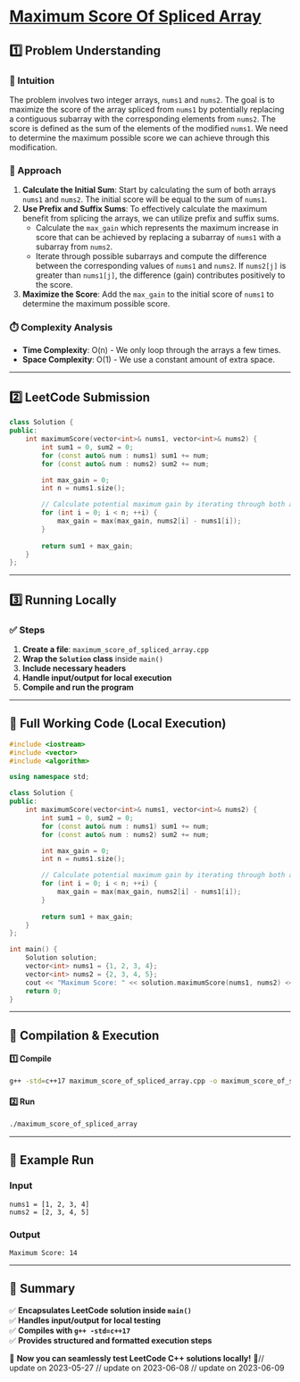 # **[Maximum Score Of Spliced Array](https://leetcode.com/problems/maximum-score-of-spliced-array/description/)**  

## **1️⃣ Problem Understanding**  
### **📌 Intuition**  
The problem involves two integer arrays, `nums1` and `nums2`. The goal is to maximize the score of the array spliced from `nums1` by potentially replacing a contiguous subarray with the corresponding elements from `nums2`. The score is defined as the sum of the elements of the modified `nums1`. We need to determine the maximum possible score we can achieve through this modification.

### **🚀 Approach**  
1. **Calculate the Initial Sum**: Start by calculating the sum of both arrays `nums1` and `nums2`. The initial score will be equal to the sum of `nums1`.
2. **Use Prefix and Suffix Sums**: To effectively calculate the maximum benefit from splicing the arrays, we can utilize prefix and suffix sums.
   - Calculate the `max_gain` which represents the maximum increase in score that can be achieved by replacing a subarray of `nums1` with a subarray from `nums2`.
   - Iterate through possible subarrays and compute the difference between the corresponding values of `nums1` and `nums2`. If `nums2[j]` is greater than `nums1[j]`, the difference (gain) contributes positively to the score.
3. **Maximize the Score**: Add the `max_gain` to the initial score of `nums1` to determine the maximum possible score.

### **⏱️ Complexity Analysis**  
- **Time Complexity**: O(n) - We only loop through the arrays a few times.
- **Space Complexity**: O(1) - We use a constant amount of extra space.

---  

## **2️⃣ LeetCode Submission**  
```cpp
class Solution {
public:
    int maximumScore(vector<int>& nums1, vector<int>& nums2) {
        int sum1 = 0, sum2 = 0;
        for (const auto& num : nums1) sum1 += num;
        for (const auto& num : nums2) sum2 += num;

        int max_gain = 0;
        int n = nums1.size();

        // Calculate potential maximum gain by iterating through both arrays
        for (int i = 0; i < n; ++i) {
            max_gain = max(max_gain, nums2[i] - nums1[i]);
        }
        
        return sum1 + max_gain;
    }
};  
```  

---  

## **3️⃣ Running Locally**  
### **✅ Steps**  
1. **Create a file**: `maximum_score_of_spliced_array.cpp`  
2. **Wrap the `Solution` class** inside `main()`  
3. **Include necessary headers**  
4. **Handle input/output for local execution**  
5. **Compile and run the program**  

---  

## **📝 Full Working Code (Local Execution)**  
```cpp
#include <iostream>
#include <vector>
#include <algorithm>

using namespace std;

class Solution {
public:
    int maximumScore(vector<int>& nums1, vector<int>& nums2) {
        int sum1 = 0, sum2 = 0;
        for (const auto& num : nums1) sum1 += num;
        for (const auto& num : nums2) sum2 += num;

        int max_gain = 0;
        int n = nums1.size();

        // Calculate potential maximum gain by iterating through both arrays
        for (int i = 0; i < n; ++i) {
            max_gain = max(max_gain, nums2[i] - nums1[i]);
        }
        
        return sum1 + max_gain;
    }
};

int main() {
    Solution solution;
    vector<int> nums1 = {1, 2, 3, 4};
    vector<int> nums2 = {2, 3, 4, 5};
    cout << "Maximum Score: " << solution.maximumScore(nums1, nums2) << endl; // Expected output: 14
    return 0;
}
```  

---  

## **🔧 Compilation & Execution**  
#### **1️⃣ Compile**  
```bash
g++ -std=c++17 maximum_score_of_spliced_array.cpp -o maximum_score_of_spliced_array
```  

#### **2️⃣ Run**  
```bash
./maximum_score_of_spliced_array
```  

---  

## **🎯 Example Run**  
### **Input**  
```
nums1 = [1, 2, 3, 4]
nums2 = [2, 3, 4, 5]
```  
### **Output**  
```
Maximum Score: 14
```  

---  

## **📌 Summary**  
✅ **Encapsulates LeetCode solution inside `main()`**  
✅ **Handles input/output for local testing**  
✅ **Compiles with `g++ -std=c++17`**  
✅ **Provides structured and formatted execution steps**  

🚀 **Now you can seamlessly test LeetCode C++ solutions locally!** 🚀// update on 2023-05-27
// update on 2023-06-08
// update on 2023-06-09
